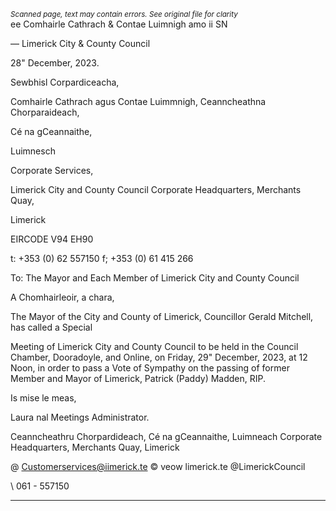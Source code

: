 *<small>Scanned page, text may contain errors. See original file for clarity</small>*  
ee Comhairle Cathrach
& Contae Luimnigh
amo ii SN

— Limerick City
& County Council

28" December, 2023.

Sewbhisl Corpardiceacha,

Comhairle Cathrach agus Contae Luimmnigh,
Ceanncheathna Chorparaideach,

Cé na gCeannaithe,

Luimnesch

Corporate Services,

Limerick City and County Council
Corporate Headquarters,
Merchants Quay,

Limerick

EIRCODE V94 EH90

t: +353 (0) 62 557150
f; +353 (0) 61 415 266

To: The Mayor and Each Member of Limerick City and County Council

A Chomhairleoir, a chara,

The Mayor of the City and County of Limerick, Councillor Gerald Mitchell, has called a Special

Meeting of Limerick City and County Council to be held in the Council Chamber, Dooradoyle,
and Online, on Friday, 29" December, 2023, at 12 Noon, in order to pass a Vote of Sympathy
on the passing of former Member and Mayor of Limerick, Patrick (Paddy) Madden, RIP.

Is mise le meas,

Laura nal
Meetings Administrator.

Ceanncheathru Chorpardideach, Cé na gCeannaithe, Luimneach
Corporate Headquarters, Merchants Quay, Limerick

@ Customerservices@iimerick.te
© veow limerick.te
@LimerickCouncil

\ 061 - 557150

---
